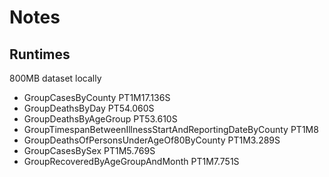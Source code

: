 # Notes

## Runtimes

800MB dataset locally

- GroupCasesByCounty PT1M17.136S
- GroupDeathsByDay PT54.060S
- GroupDeathsByAgeGroup PT53.610S
- GroupTimespanBetweenIllnessStartAndReportingDateByCounty PT1M8
- GroupDeathsOfPersonsUnderAgeOf80ByCounty PT1M3.289S
- GroupCasesBySex PT1M5.769S
- GroupRecoveredByAgeGroupAndMonth PT1M7.751S
